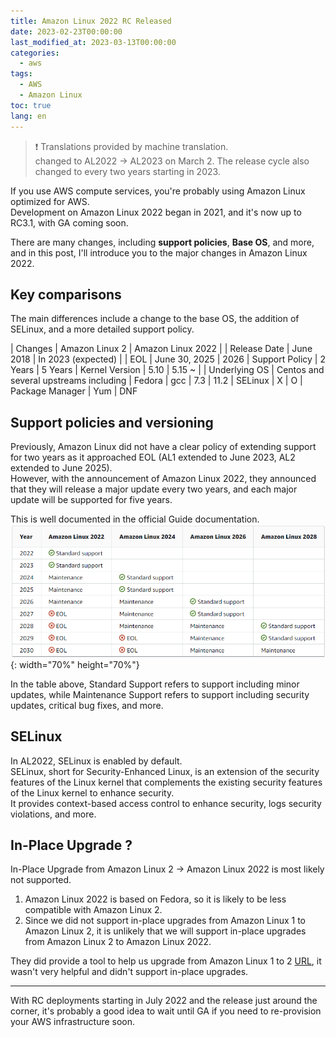 ```yaml
---
title: Amazon Linux 2022 RC Released
date: 2023-02-23T00:00:00
last_modified_at: 2023-03-13T00:00:00
categories:
  - aws
tags:
  - AWS
  - Amazon Linux
toc: true
lang: en
---
```


> ❗ Translations provided by machine translation.  
> changed to AL2022 -> AL2023 on March 2. The release cycle also changed to every two years starting in 2023.

If you use AWS compute services, you're probably using Amazon Linux optimized for AWS.  
Development on Amazon Linux 2022 began in 2021, and it's now up to RC3.1, with GA coming soon.

There are many changes, including **support policies**, **Base OS**, and more, and in this post, I'll introduce you to the major changes in Amazon Linux 2022.  

## Key comparisons

The main differences include a change to the base OS, the addition of SELinux, and a more detailed support policy.  

| Changes | Amazon Linux 2 | Amazon Linux 2022 | 
| Release Date | June 2018 | In 2023 (expected) |
| EOL | June 30, 2025 | 2026
| Support Policy | 2 Years | 5 Years
| Kernel Version | 5.10 | 5.15 ~ |
| Underlying OS | Centos and several upstreams including | Fedora
| gcc | 7.3 | 11.2
| SELinux | X | O
| Package Manager | Yum | DNF  

## Support policies and versioning

Previously, Amazon Linux did not have a clear policy of extending support for two years as it approached EOL (AL1 extended to June 2023, AL2 extended to June 2025).  
However, with the announcement of Amazon Linux 2022, they announced that they will release a major update every two years, and each major update will be supported for five years.  

This is well documented in the official Guide documentation.  
![AL2022 Support](/img/230223_al2022_1.png){: width="70%" height="70%"}  
 
In the table above, Standard Support refers to support including minor updates, while Maintenance Support refers to support including security updates, critical bug fixes, and more. 

## SELinux
In AL2022, SELinux is enabled by default.  
SELinux, short for Security-Enhanced Linux, is an extension of the security features of the Linux kernel that complements the existing security features of the Linux kernel to enhance security.  
It provides context-based access control to enhance security, logs security violations, and more.

## In-Place Upgrade ?
In-Place Upgrade from Amazon Linux 2 -> Amazon Linux 2022 is most likely not supported. 

1. Amazon Linux 2022 is based on Fedora, so it is likely to be less compatible with Amazon Linux 2.
2. Since we did not support in-place upgrades from Amazon Linux 1 to Amazon Linux 2, it is unlikely that we will support in-place upgrades from Amazon Linux 2 to Amazon Linux 2022.

They did provide a tool to help us upgrade from Amazon Linux 1 to 2 [URL](https://github.com/amazonlinux/upgrade-modules), 
it wasn't very helpful and didn't support in-place upgrades.

--------
With RC deployments starting in July 2022 and the release just around the corner, it's probably a good idea to wait until GA if you need to re-provision your AWS infrastructure soon.